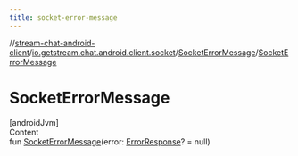 ```yaml
---
title: socket-error-message
---
```

//[stream-chat-android-client](../../../index.md)/[io.getstream.chat.android.client.socket](../index.md)/[SocketErrorMessage](index.md)/[SocketErrorMessage](SocketErrorMessage.md)



# SocketErrorMessage  
[androidJvm]  
Content  
fun [SocketErrorMessage](SocketErrorMessage.md)(error: [ErrorResponse](../ErrorResponse/index.md)? = null)  



